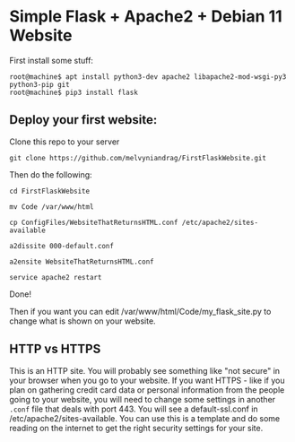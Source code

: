 # Simple Flask + Apache2 + Debian 11 Website

First install some stuff:

```
root@machine$ apt install python3-dev apache2 libapache2-mod-wsgi-py3 python3-pip git
root@machine$ pip3 install flask
```

## Deploy your first website:

Clone this repo to your server

`git clone https://github.com/melvyniandrag/FirstFlaskWebsite.git`

Then do the following:

`cd FirstFlaskWebsite`

`mv Code /var/www/html`

`cp ConfigFiles/WebsiteThatReturnsHTML.conf /etc/apache2/sites-available`

`a2dissite 000-default.conf`

`a2ensite WebsiteThatReturnsHTML.conf`

`service apache2 restart`

Done!

Then if you want you can edit /var/www/html/Code/my_flask_site.py to change what is shown on your website.

## HTTP vs HTTPS
This is an HTTP site. You will probably see something like "not secure" in your browser when you go to your website. If you want HTTPS - like if you plan on gathering credit card data or personal information from the people going to your website, you will need to change some settings in another `.conf` file that deals with port 443. You will see a default-ssl.conf in /etc/apache2/sites-available. You can use this is a template and do some reading on the internet to get the right security settings for your site.

